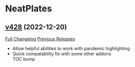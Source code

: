 # NeatPlates

## [v428](https://github.com/Luxocracy/NeatPlates/tree/v428) (2022-12-20)
[Full Changelog](https://github.com/Luxocracy/NeatPlates/compare/v427...v428) [Previous Releases](https://github.com/Luxocracy/NeatPlates/releases)

- Allow helpful abilities to work with pandemic highlighting  
- Quick compatability fix with some other addons  
    TOC bump  
